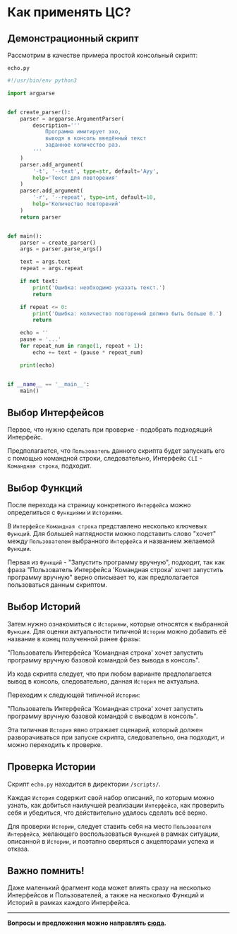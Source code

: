 # Как применять ЦС?

## Демонстрационный скрипт

Рассмотрим в качестве примера простой консольный скрипт:

`echo.py`
```python
#!/usr/bin/env python3

import argparse


def create_parser():
    parser = argparse.ArgumentParser(
        description='''
            Программа имитирует эхо,
            выводя в консоль введённый текст
            заданное количество раз.
        '''
    )
    parser.add_argument(
        '-t', '--text', type=str, default='Ауу',
        help='Текст для повторения'
    )
    parser.add_argument(
        '-r', '--repeat', type=int, default=10,
        help='Количество повторений'
    )
    return parser


def main():
    parser = create_parser()
    args = parser.parse_args()

    text = args.text
    repeat = args.repeat

    if not text:
        print('Ошибка: необходимо указать текст.')
        return

    if repeat <= 0:
        print('Ошибка: количество повторений должно быть больше 0.')
        return

    echo = ''
    pause = '...'
    for repeat_num in range(1, repeat + 1):
        echo += text + (pause * repeat_num)

    print(echo)


if __name__ == '__main__':
    main()

```


## Выбор Интерфейсов

Первое, что нужно сделать при проверке - подобрать подходящий Интерфейс.

Предполагается, что `Пользователь` данного скрипта будет запускать его с помощью командной строки, следовательно, Интерфейс `CLI` - `Командная строка`, подходит.


## Выбор Функций

После перехода на страницу конкретного `Интерфейса` можно определиться с `Функциями` и `Историями`.

В `Интерфейсе` `Командная строка` представлено несколько ключевых `Функций`. Для большей наглядности можно подставить слово "хочет" между `Пользователем` выбранного `Интерфейса` и названием желаемой `Функции`.

Первая из `Функций` - "Запустить программу вручную", подходит, так как фраза "Пользователь Интерфейса 'Командная строка' хочет запустить программу вручную" верно описывает то, как предполагается пользоваться данным скриптом.


## Выбор Историй

Затем нужно ознакомиться с `Историями`, которые относятся к выбранной `Функции`. Для оценки актуальности типичной `Истории` можно добавить её название в конец полученной ранее фразы:

"Пользователь Интерфейса 'Командная строка' хочет запустить программу вручную базовой командой без вывода в консоль".

Из кода скрипта следует, что при любом варианте предполагается вывод в консоль, следовательно, данная `История` не актуальна.

Переходим к следующей типичной `Истории`:

"Пользователь Интерфейса 'Командная строка' хочет запустить программу вручную базовой командой с выводом в консоль".

Эта типичная `История` явно отражает сценарий, который должен разворачиваться при запуске скрипта, следовательно, она подходит, и можно переходить к проверке.


## Проверка Истории

Скрипт `echo.py` находится в директории  `/scripts/`.

Каждая `История` содержит свой набор описаний, по которым можно узнать, как добиться наилучшей реализации `Интерфейса`, как проверить себя и убедиться, что действительно удалось сделать всё верно.

Для проверки `Истории`, следует ставить себя на место `Пользователя` `Интерфейса`, желающего воспользоваться `Функцией` в рамках ситуации, описанной в `Истории`, и поэтапно сверяться с акцепторами успеха и отказа.


## Важно помнить!

Даже маленький фрагмент кода может влиять сразу на несколько Интерфейсов и Пользователей, а также на несколько Функций и Историй в рамках каждого Интерфейса.

***

**Вопросы и предложения можно направлять [сюда](Контакты.md).**
